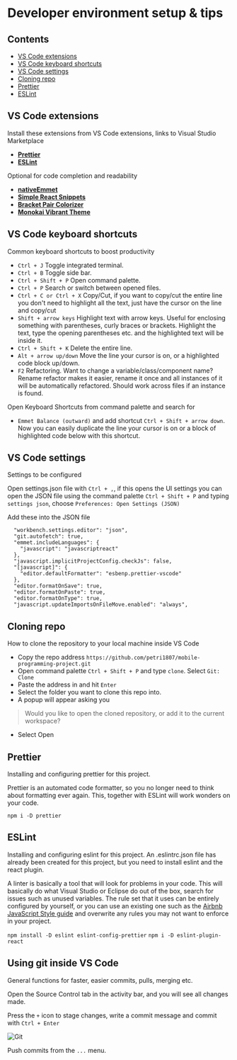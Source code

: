 # Developer environment setup & tips

## Contents
- [VS Code extensions](#vs-code-extensions)
- [VS Code keyboard shortcuts](#vs-code-keyboard-shortcuts)
- [VS Code settings](#vs-code-settings)
- [Cloning repo](#cloning-repo)
- [Prettier](#prettier)
- [ESLint](#eslint)


## VS Code extensions
Install these extensions from VS Code extensions, links to Visual Studio Marketplace

- [**Prettier**](https://marketplace.visualstudio.com/items?itemName=esbenp.prettier-vscode)
- [**ESLint**](https://marketplace.visualstudio.com/items?itemName=dbaeumer.vscode-eslint)

Optional for code completion and readability

- [**nativeEmmet**](https://marketplace.visualstudio.com/items?itemName=SaugatMaharjan.nativeemmet)
- [**Simple React Snippets**](https://marketplace.visualstudio.com/items?itemName=burkeholland.simple-react-snippets)
- [**Bracket Pair Colorizer**](https://marketplace.visualstudio.com/items?itemName=CoenraadS.bracket-pair-colorizer)
- [**Monokai Vibrant Theme**](https://marketplace.visualstudio.com/items?itemName=s3gf4ult.monokai-vibrant)

## VS Code keyboard shortcuts
Common keyboard shortcuts to boost productivity

- `Ctrl + J` Toggle integrated terminal.
- `Ctrl + B` Toggle side bar.
- `Ctrl + Shift + P` Open command palette.
- `Ctrl + P` Search or switch between opened files.
- `Ctrl + C or Ctrl + X` Copy/Cut, if you want to copy/cut the entire line you don't need to highlight all the text, just have the cursor on the line and copy/cut
- `Shift + arrow keys` Highlight text with arrow keys. Useful for enclosing something with parentheses, curly braces or brackets. Highlight the text, type the opening parentheses etc. and the highlighted text will be inside it.
- `Ctrl + Shift + K` Delete the entire line.
- `Alt + arrow up/down` Move the line your cursor is on, or a highlighted code block up/down.
- `F2` Refactoring. Want to change a variable/class/component name? Rename refactor makes it easier, rename it once and all instances of it will be automatically refactored. Should work across files if an instance is found.

Open Keyboard Shortcuts from command palette and search for
- `Emmet Balance (outward)` and add shortcut `Ctrl + Shift + arrow down`. Now you can easily duplicate the line your cursor is on or a block of highlighted code below with this shortcut.

## VS Code settings
Settings to be configured

Open settings.json file with `Ctrl + ,`, if this opens the UI settings you can open the JSON file using the command palette `Ctrl + Shift + P` and typing `settings json`, choose `Preferences: Open Settings (JSON)`

Add these into the JSON file

```
  "workbench.settings.editor": "json",
  "git.autofetch": true,
  "emmet.includeLanguages": {
    "javascript": "javascriptreact"
  },
  "javascript.implicitProjectConfig.checkJs": false,
  "[javascript]": {
    "editor.defaultFormatter": "esbenp.prettier-vscode"
  },
  "editor.formatOnSave": true,
  "editor.formatOnPaste": true,
  "editor.formatOnType": true,
  "javascript.updateImportsOnFileMove.enabled": "always",
```

## Cloning repo
How to clone the repository to your local machine inside VS Code

- Copy the repo address `https://github.com/petri1807/mobile-programming-project.git`
- Open command palette `Ctrl + Shift + P` and type `clone`. Select `Git: Clone`
- Paste the address in and hit `Enter`
- Select the folder you want to clone this repo into.
- A popup will appear asking you
> Would you like to open the cloned repository, or add it to the current workspace?
- Select Open


## Prettier
Installing and configuring prettier for this project.

Prettier is an automated code formatter, so you no longer need to think about formatting ever again. This, together with ESLint will work wonders on your code.

```npm i -D prettier```

## ESLint
Installing and configuring eslint for this project. An .eslintrc.json file has already been created for this project, but you need to install eslint and the react plugin.

A linter is basically a tool that will look for problems in your code. This will basically do what Visual Studio or Eclipse do out of the box, search for issues such as unused variables. The rule set that it uses can be entirely configured by yourself, or you can use an existing one such as the [Airbnb JavaScript Style guide](https://github.com/airbnb/javascript) and overwrite any rules you may not want to enforce in your project.

```npm install -D eslint eslint-config-prettier```
```npm i -D eslint-plugin-react```

## Using git inside VS Code
General functions for faster, easier commits, pulls, merging etc.

Open the Source Control tab in the activity bar, and you will see all changes made. 

Press the `+` icon to stage changes, write a commit message and commit with `Ctrl + Enter`

![Git](/vscodegit.jpg)

Push commits from the `...` menu.
